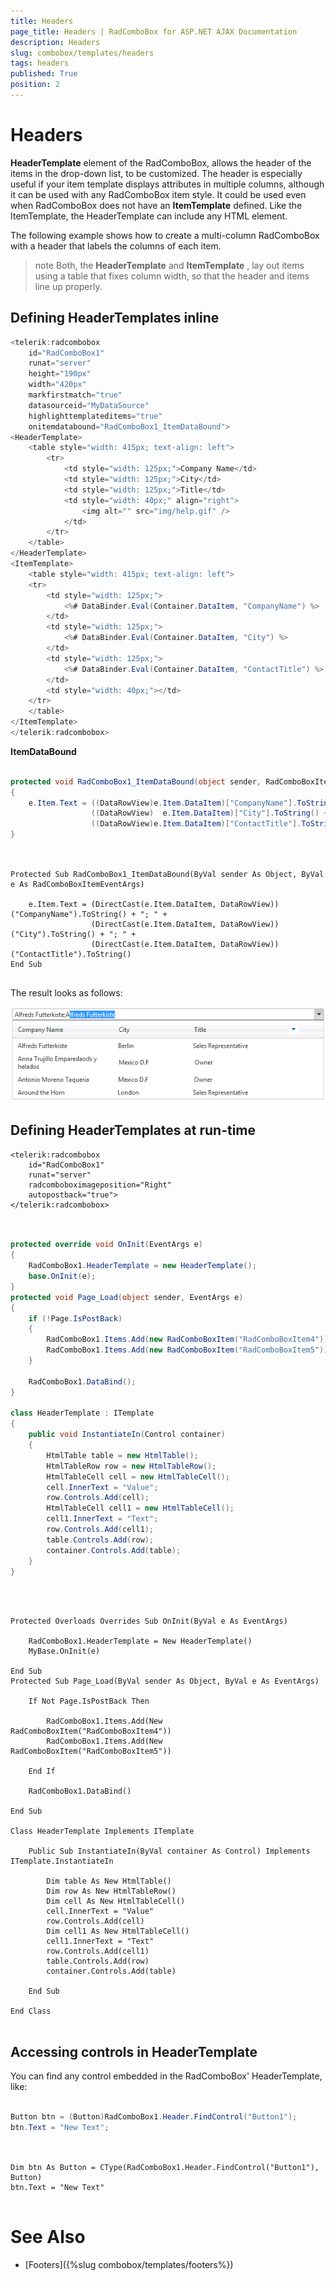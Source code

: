 ```yaml
---
title: Headers
page_title: Headers | RadComboBox for ASP.NET AJAX Documentation
description: Headers
slug: combobox/templates/headers
tags: headers
published: True
position: 2
---
```


# Headers



**HeaderTemplate** element of the RadComboBox, allows the header of the items in the drop-down list, to be customized. The header is especially useful if your item template displays attributes in multiple columns, although it can be used with any RadComboBox item style. It could be used even when RadComboBox does not have an **ItemTemplate** defined. Like the ItemTemplate, the HeaderTemplate can include any HTML element.

The following example shows how to create a multi-column RadComboBox with a header that labels the columns of each item.

>note Both, the **HeaderTemplate** and **ItemTemplate** , lay out items using a table that fixes column width, so that the header and items line up properly.
>


## Defining HeaderTemplates inline

````C#
<telerik:radcombobox 
	id="RadComboBox1" 
	runat="server"
	height="190px" 
	width="420px"
	markfirstmatch="true" 
	datasourceid="MyDataSource" 
	highlighttemplateditems="true"
	onitemdatabound="RadComboBox1_ItemDataBound"> 
<HeaderTemplate>   
	<table style="width: 415px; text-align: left">     
		<tr>        
			<td style="width: 125px;">Company Name</td>        
			<td style="width: 125px;">City</td>        
			<td style="width: 125px;">Title</td>        
			<td style="width: 40px;" align="right">            
				<img alt="" src="img/help.gif" />        
			</td>     
		</tr>   
	</table> 
</HeaderTemplate> 
<ItemTemplate>   
	<table style="width: 415px; text-align: left">     
	<tr>        
		<td style="width: 125px;">            
			<%# DataBinder.Eval(Container.DataItem, "CompanyName") %>        
		</td>        
		<td style="width: 125px;">
			<%# DataBinder.Eval(Container.DataItem, "City") %>        
		</td>        
		<td style="width: 125px;">
			<%# DataBinder.Eval(Container.DataItem, "ContactTitle") %>        
		</td>        
		<td style="width: 40px;"></td>     
	</tr>  
	</table> 
</ItemTemplate>
</telerik:radcombobox>
````



**ItemDataBound**



````C#
	     
protected void RadComboBox1_ItemDataBound(object sender, RadComboBoxItemEventArgs e)
{  
	e.Item.Text = ((DataRowView)e.Item.DataItem)["CompanyName"].ToString() + "; " +
				  ((DataRowView)  e.Item.DataItem)["City"].ToString() + "; " +                
				  ((DataRowView)e.Item.DataItem)["ContactTitle"].ToString();
}
				
````
````VB.NET
	     
Protected Sub RadComboBox1_ItemDataBound(ByVal sender As Object, ByVal e As RadComboBoxItemEventArgs)

	e.Item.Text = (DirectCast(e.Item.DataItem, DataRowView))("CompanyName").ToString() + "; " +
				  (DirectCast(e.Item.DataItem, DataRowView))("City").ToString() + "; " +
				  (DirectCast(e.Item.DataItem, DataRowView))("ContactTitle").ToString()
End Sub
	
````


The result looks as follows:

![MultiColumn ComboBox](images/combobox_multicolumn.png)

## Defining HeaderTemplates at run-time

````ASPNET
<telerik:radcombobox 
	id="RadComboBox1" 
	runat="server" 
	radcomboboximageposition="Right"
	autopostback="true">            
</telerik:radcombobox>
````





````C#
	     
	
protected override void OnInit(EventArgs e)
{    
	RadComboBox1.HeaderTemplate = new HeaderTemplate();    
	base.OnInit(e);
}
protected void Page_Load(object sender, EventArgs e)
{    
	if (!Page.IsPostBack)    
	{        
		RadComboBox1.Items.Add(new RadComboBoxItem("RadComboBoxItem4"));        
		RadComboBox1.Items.Add(new RadComboBoxItem("RadComboBoxItem5"));    
	}

	RadComboBox1.DataBind();
}

class HeaderTemplate : ITemplate
{    
	public void InstantiateIn(Control container)    
	{        
		HtmlTable table = new HtmlTable();        
		HtmlTableRow row = new HtmlTableRow();
		HtmlTableCell cell = new HtmlTableCell();        
		cell.InnerText = "Value";        
		row.Controls.Add(cell);
		HtmlTableCell cell1 = new HtmlTableCell();        
		cell1.InnerText = "Text";        
		row.Controls.Add(cell1);
		table.Controls.Add(row);        
		container.Controls.Add(table);    
	}
}
				
````
````VB.NET
	
	
Protected Overloads Overrides Sub OnInit(ByVal e As EventArgs)

	RadComboBox1.HeaderTemplate = New HeaderTemplate()
	MyBase.OnInit(e)

End Sub
Protected Sub Page_Load(ByVal sender As Object, ByVal e As EventArgs)

	If Not Page.IsPostBack Then

		RadComboBox1.Items.Add(New RadComboBoxItem("RadComboBoxItem4"))
		RadComboBox1.Items.Add(New RadComboBoxItem("RadComboBoxItem5"))

	End If

	RadComboBox1.DataBind()

End Sub

Class HeaderTemplate Implements ITemplate 

	Public Sub InstantiateIn(ByVal container As Control) Implements ITemplate.InstantiateIn

		Dim table As New HtmlTable()
		Dim row As New HtmlTableRow()
		Dim cell As New HtmlTableCell()
		cell.InnerText = "Value"
		row.Controls.Add(cell)
		Dim cell1 As New HtmlTableCell()
		cell1.InnerText = "Text"
		row.Controls.Add(cell1)
		table.Controls.Add(row)
		container.Controls.Add(table)

	End Sub

End Class
	
````


## Accessing controls in HeaderTemplate

You can find any control embedded in the RadComboBox' HeaderTemplate, like:



````C#
	     
Button btn = (Button)RadComboBox1.Header.FindControl("Button1");
btn.Text = "New Text";
				
````
````VB.NET
	
Dim btn As Button = CType(RadComboBox1.Header.FindControl("Button1"), Button)
btn.Text = "New Text"
	
````


# See Also

 * [Footers]({%slug combobox/templates/footers%})
